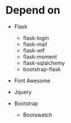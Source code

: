 # Depend on

- Flask
  - flask-login
  - flask-mail
  - flask-wtf
  - flask-moment
  - flask-sqlalchemy
  - bootstrap-flask
  
- Font Awesome
- Jquery
- Bootstrap
  - Bootswatch 
